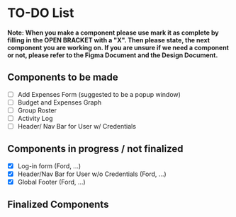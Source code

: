# TO-DO List
**Note: When you make a component please use mark it as complete by filling in the OPEN BRACKET with a "X". Then please state, the next component you are working on. If you are unsure if we need a component or not, please refer to the Figma Document and the Design Document.**
## Components to be made
- [ ] Add Expenses Form (suggested to be a popup window)
- [ ] Budget and Expenses Graph
- [ ] Group Roster 
- [ ] Activity Log 
- [ ] Header/ Nav Bar for User w/ Credentials
## Components in progress / not finalized
- [X]  Log-in form (Ford, ...)
- [X]  Header/Nav Bar for User w/o Credentials (Ford, ...)
- [X]  Global Footer (Ford, ...)
## Finalized Components
